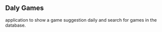 <h2>Daly Games</h2>
<p>application to show a game suggestion daily and search for games in the database.</p>

